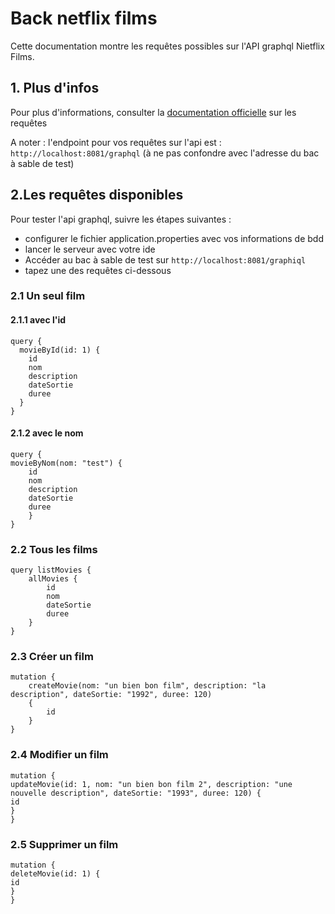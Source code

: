 # Back netflix films

Cette documentation montre les requêtes possibles sur l'API graphql Nietflix Films.

1\. Plus d'infos
----------------

Pour plus d'informations, consulter
la [documentation officielle](https://graphql.org/graphql-js/mutations-and-input-types/) sur les requêtes

A noter : l'endpoint pour vos requêtes sur l'api est : `http://localhost:8081/graphql` (à ne pas confondre avec
l'adresse du bac à sable de test)

2.Les requêtes disponibles
--------------------------

Pour tester l'api graphql, suivre les étapes suivantes :

* configurer le fichier application.properties avec vos informations de bdd
* lancer le serveur avec votre ide
* Accéder au bac à sable de test sur `http://localhost:8081/graphiql`
* tapez une des requêtes ci-dessous

### 2.1 Un seul film

#### 2.1.1 avec l'id

```
query {
  movieById(id: 1) {
    id
    nom
    description
    dateSortie
    duree
  }
}
```

#### 2.1.2 avec le nom

```
query {
movieByNom(nom: "test") {
    id
    nom
    description
    dateSortie
    duree
    }
}
```

### 2.2 Tous les films

```
query listMovies {
    allMovies {
        id
        nom
        dateSortie
        duree
    }
}
```

### 2.3 Créer un film

```
mutation {
    createMovie(nom: "un bien bon film", description: "la description", dateSortie: "1992", duree: 120) 
    {
        id
    }
}
```

### 2.4 Modifier un film

```
mutation {
updateMovie(id: 1, nom: "un bien bon film 2", description: "une nouvelle description", dateSortie: "1993", duree: 120) {
id
}
}
```

### 2.5 Supprimer un film

```
mutation {
deleteMovie(id: 1) {
id
}
}